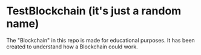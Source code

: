 # TestBlockchain  (it's just a random name)
The "Blockchain" in this repo is made for educational purposes.
It has been created to understand how a Blockchain could work.

